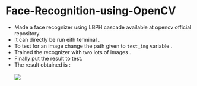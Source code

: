 # Face-Recognition-using-OpenCV
- Made a face recognizer using LBPH cascade available at opencv official repository.
- It can directly be run eith terminal .
- To test for an image change the path given to ```test_img``` variable .
- Trained the recognizer with two lots of images .
- Finally put the result to test.
- The result obtained is : <br><br><img src = 'https://github.com/nileshpatra/Face-Recognition-using-OpenCV/blob/master/saved.jpg'>
